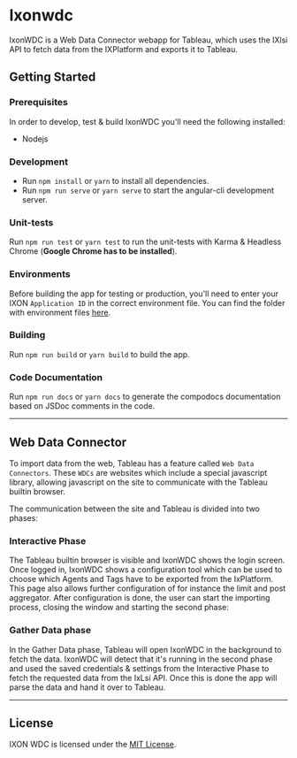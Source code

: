 # Ixonwdc
IxonWDC is a Web Data Connector webapp for Tableau, which uses the IXlsi API to fetch data from the IXPlatform and exports it to Tableau.

## Getting Started

### Prerequisites

In order to develop, test & build IxonWDC you'll need the following installed:

* Nodejs 

### Development
* Run `npm install` or `yarn` to install all dependencies.
* Run `npm run serve` or `yarn serve` to start the angular-cli development server.

### Unit-tests
Run `npm run test` or `yarn test` to run the unit-tests with Karma & Headless Chrome (**Google Chrome has to be installed**).

### Environments

Before building the app for testing or production, you'll need to enter your IXON `Application ID` in the correct environment file.
You can find the folder with environment files [here](https://github.com/ixoncloud/tableau-wdc/tree/master/src/environments).

### Building

Run `npm run build` or `yarn build` to build the app.

### Code Documentation

Run `npm run docs` or `yarn docs` to generate the compodocs documentation based on JSDoc comments in the code.

----
## Web Data Connector

To import data from the web, Tableau has a feature called `Web Data Connectors`. These `WDCs` are websites which include a special javascript library, allowing javascript on the site to communicate with the Tableau builtin browser.

The communication between the site and Tableau is divided into two phases:

### Interactive Phase

The Tableau builtin browser is visible and IxonWDC shows the login screen. Once logged in, IxonWDC shows a configuration tool which can be used to choose which Agents and Tags have to be exported from the IxPlatform. This page also allows further configuration of for instance the limit and post aggregator. After configuration is done, the user can start the importing process, closing the window and starting the second phase:

### Gather Data phase

In the Gather Data phase, Tableau will open IxonWDC in the background to fetch the data. IxonWDC will detect that it's running in the second phase and used the saved credentials & settings from the Interactive Phase to fetch the requested data from the IxLsi API. Once this is done the app will parse the data and hand it over to Tableau.

---

## License

IXON WDC is licensed under the [MIT License](https://github.com/ixoncloud/tableau-wdc/blob/master/LICENSE).

